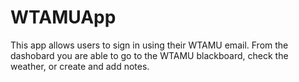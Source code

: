 # WTAMUApp

This app allows users to sign in using their WTAMU email. From the dashobard you are able to go to the WTAMU blackboard, check the weather, or create and add notes.
